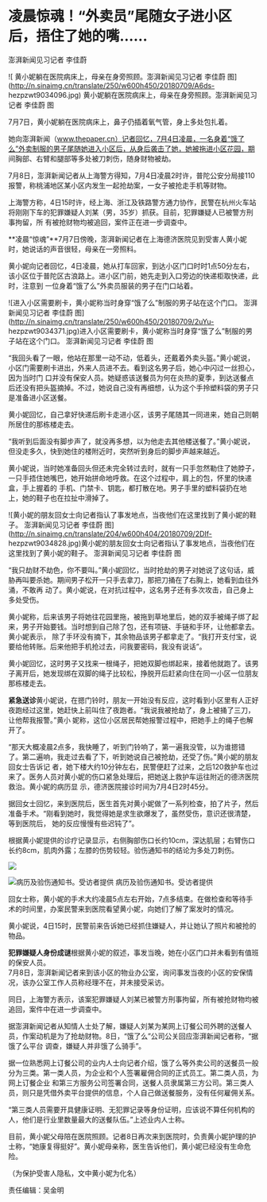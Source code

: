 # 凌晨惊魂！“外卖员”尾随女子进小区后，捂住了她的嘴……

澎湃新闻见习记者 李佳蔚

![ 黄小妮躺在医院病床上，母亲在身旁照顾。澎湃新闻见习记者 李佳蔚
图](http://n.sinaimg.cn/translate/250/w600h450/20180709/A6ds-
hezpzwt9034096.jpg) 黄小妮躺在医院病床上，母亲在身旁照顾。澎湃新闻见习记者 李佳蔚 图

7月7日，黄小妮躺在医院病床上，鼻子仍插着氧气管，身上多处包扎着。

她向澎湃新闻（www.thepaper.cn）记者回忆，7月4日凌晨，一名身着“饿了么”外卖制服的男子尾随她进入小区后，从身后袭击了她，她被拖进小区花园，期
间胸部、右臂和腿部等多处被刀刺伤，随身财物被劫。

7月8日，澎湃新闻记者从上海警方得知，7月4日凌晨2时许，普陀公安分局接110报警，称桃浦地区某小区内发生一起抢劫案，一女子被抢走手机等财物。

上海警方称，4日15时许，经上海、浙江及铁路警方通力协作，民警在杭州火车站将刚刚下车的犯罪嫌疑人刘某（男，35岁）抓获。目前，犯罪嫌疑人已被警方刑事拘留，所
有被抢财物均被追回，案件正在进一步调查中。

**凌晨“惊魂”**7月7日傍晚，澎湃新闻记者在上海德济医院见到受害人黄小妮时，她说话的声音很轻，母亲在一旁照料。

黄小妮向记者回忆，4日凌晨，她从打车回家，到达小区门口时时1点50分左右，该小区位于普陀区古浪路上。进小区门前，她先走到入口旁边的快递柜取快递，此时，注意到
一位身着“饿了么”外卖员服装的男子在门口站着。

![进入小区需要刷卡，黄小妮称当时身穿“饿了么”制服的男子站在这个门口。 澎湃新闻见习记者 李佳蔚
图](http://n.sinaimg.cn/translate/250/w600h450/20180709/2uYu-
hezpzwt9034371.jpg)进入小区需要刷卡，黄小妮称当时身穿“饿了么”制服的男子站在这个门口。 澎湃新闻见习记者 李佳蔚 图

“我回头看了一眼，他站在那里一动不动，低着头，还戴着外卖头盔。”黄小妮说，小区门需要刷卡进出，外来人员进不去。看到这名男子后，她心中闪过一丝担心，因为当时门
口并没有保安人员。她疑惑该送餐员为何在炎热的夏季，到达送餐点后还没有把头盔摘掉。不过，她说自己没有再细想，认为这个手拎塑料袋的男子只是准备进小区送餐。

黄小妮回忆，自己拿好快递后刷卡走进小区，该男子尾随其一同进来，她自己则朝所居住的那栋楼走去。

“我听到后面没有脚步声了，就没再多想，以为他走去其他楼送餐了。”黄小妮说，但没走多久，快到她住的楼附近时，突然听到身后的脚步声越来越近。

黄小妮说，当时她准备回头但还未完全转过去时，就有一只手忽然勒住了她脖子，一只手捂住她嘴巴，她开始拼命地呼救。在这个过程中，肩上的包，怀里的快递盒，手上握着的
手机、门禁卡、钥匙，都打散在地。男子手里的塑料袋扔在地上，她的鞋子也在拉扯中滑掉了。

![黄小妮的朋友回女士向记者指认了事发地点，当夜他们在这里找到了黄小妮的鞋子。 澎湃新闻见习记者 李佳蔚
图](http://n.sinaimg.cn/translate/204/w600h404/20180709/2DIf-
hezpzwt9034828.jpg)黄小妮的朋友回女士向记者指认了事发地点，当夜他们在这里找到了黄小妮的鞋子。 澎湃新闻见习记者 李佳蔚 图

“我只劫财不劫色，你不要叫。”黄小妮回忆，当时抢劫的男子对她说了这句话，威胁再叫要杀她。期间男子松开一只手去拿刀，那把刀捅在了右胸上，她看到血往外涌，不敢再
动了。黄小妮说，在对抗过程中，这名男子还有多次攻击，自己身上多处受伤。

黄小妮称，后来该男子将她往花园里拖，被拖到草地里后，她的双手被绳子绑了起来，男子开始要钱。当时想到自己除了包，还有项链、手链和手环，让他都拿去。黄小妮表示，
除了手环没有摘下，其余物品该男子都拿走了。“我打开支付宝，说要给他转账。后来他把手机抢过去，问我要密码，我没有说话”。

黄小妮回忆，这时男子又找来一根绳子，把她双脚也绑起来，接着他就跑了。该男子离开后，她发现绑在双脚的绳子比较松，挣脱开后赶紧向住在同一小区一位朋友那栋楼走去。

**紧急送诊**黄小妮说，在摁门铃时，朋友一开始没有反应，这时看到小区里有人正好夜跑经过这里，她赶快上前叫住了夜跑者。“我说我被抢劫了，身上被捅了三刀，让他帮我报警。”黄小
妮称，这位小区居民帮她报警过程中，把她手上的绳子也解开了。

“那天大概凌晨2点多，我快睡了，听到门铃响了，第一遍我没管，以为谁摁错了。第二遍响，我走过去看了下，听到她说自己被抢劫，还受了伤。”黄小妮的朋友回女士告诉记
者，她下楼大约10分钟左右，民警便赶了过来，之后120救护车也过来了。医务人员对黄小妮的伤口紧急处理后，把她送上救护车运往附近的德济医院救治。黄小妮的病历显
示，德济医院接诊时间为7月4日2时45分。

据回女士回忆，来到医院后，医生首先对黄小妮做了一系列检查，拍了片子，然后准备手术。“刚看到她时，我觉得她是求生欲爆发了，虽然受伤，意识还很清楚，等到医院后，
她的反应慢慢有些迟钝了”。

根据黄小妮提供的诊疗记录显示，右侧胸部伤口长约10cm，深达肌层；右臂伤口长约8cm，肌肉外露；左膝的伤势较轻。验伤通知书的结论为多处刀刺伤。

![](http://n.sinaimg.cn/translate/264/w600h464/20180709/l4We-hezpzwt9035147.jpg)

![ 病历及验伤通知书。受访者提供](http://n.sinaimg.cn/translate/600/w600h800/20180709/Y06S-hezpzwt9035370.jpg) 病历及验伤通知书。受访者提供

回女士称，黄小妮的手术大约凌晨5点左右开始，7点多结束。在做检查和等待手术的时间里，办案民警来到医院看望黄小妮，向她们了解了案发时的情况。

黄小妮说，4日15时，民警前来告诉她已经抓住嫌疑人，并让她认了照片和被抢的物品。

**犯罪嫌疑人身份成谜**根据黄小妮的叙述，事发当晚，她在小区门口并未看到有值班的保安人员。  
7月8日，澎湃新闻记者来到该小区的物业办公室，询问事发当夜的小区的安保情况，该办公室工作人员称经理不在，并未接受采访。

同日，上海警方表示，该案犯罪嫌疑人刘某已被警方刑事拘留，所有被抢财物均被追回，案件中在进一步调查中。

据澎湃新闻记者从知情人士处了解，嫌疑人刘某为某网上订餐公司外聘的送餐人员，作案动机是为了抢劫财物。8日，“饿了么”公司公关回应澎湃新闻记者称，“据饿了么平台
调查，嫌疑人并非饿了么骑手”。

据一位熟悉网上订餐公司的业内人士向记者介绍，饿了么等外卖公司的送餐员一般分为三类。第一类人员，为企业和个人签署雇佣合同的正式员工。第二类人员，为网上订餐企业
和第三方服务公司签署合同，送餐人员隶属第三方公司。第三类人员，则只是凭借外卖平台提供的信息，个人自己做送餐服务，没有任何雇佣关系。

“第三类人员需要开具健康证明、无犯罪记录等身份证明，应该说不算任何机构的人，他们是行业里数量最大的送餐队伍。”上述业内人士称。

目前，黄小妮父母陪在医院照顾。记者8日再次来到医院时，负责黄小妮护理的护士称，“她康复得挺好”。黄小妮母亲称，医生告诉他们，黄小妮已经没有生命危险。

（为保护受害人隐私，文中黄小妮为化名）

责任编辑：吴金明

